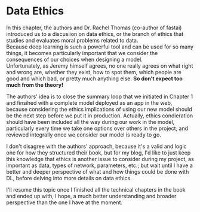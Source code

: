 # Data Ethics

In this chapter, the authors and Dr. Rachel Thomas (co-author of fastai) introduced us to a discusiion on data ethics, 
or the branch of ethics that studies and evaluates moral problems related to data.   
Because deep learning is such a powerful tool and can be used for so many things, it becomes particularly important 
that we consider the consequences of our choices when designing a model.  
Unfortunately, as Jeremy himself agrees, no one really agrees on what right and wrong are, whether they exist, how to spot them, 
which people are good and which bad, or pretty much anything else. **So don’t expect too much from the theory!**

The authors' idea is to close the summary loop that we initiated in Chapter 1 and finsihed with a complete model deployed as an app in the web,
because considering the ethics implications of using our new model should be the next step before we put it in production. Actually, ethics condieration
should have been included all the way during our work in the model, particularly every time we take one options over others in the project, 
and reviewed integrally once we consider our model is ready to go.

I don't disagree with the authors' approach, because it's a valid and logic one for how they structured their book, but for my blog, 
I'd like to just keep this knowledge that ethics is another issue to consider during my project, as important as data, types of network, parameters, etc.; 
but wait until I have a better and deeper perspective of what and how things could be done with DL, before delving into more details on data ethics.

I'll resume this topic once I finished all the technical chapters in the book and ended up with, I hope, a much better understanding and broader perspective
than the one I have at the moment.
